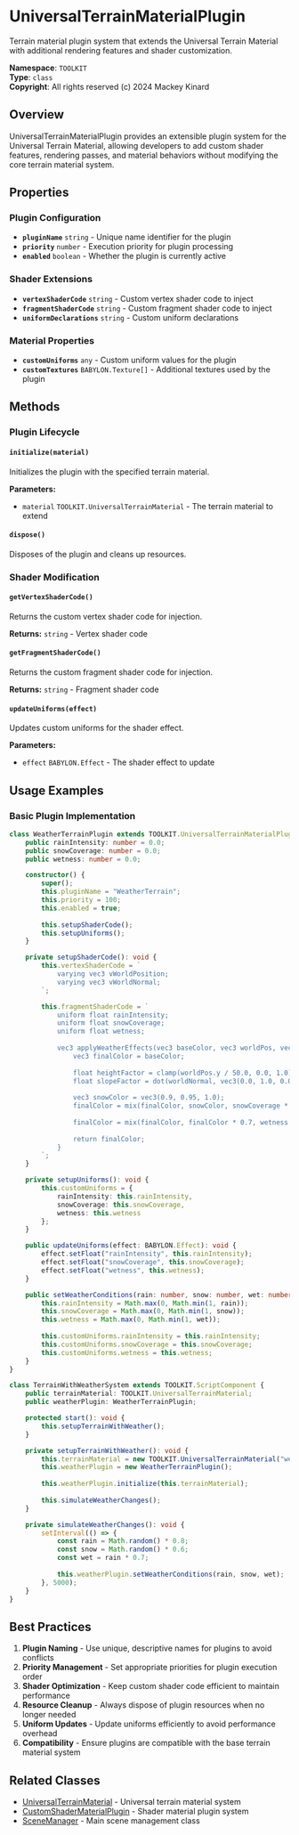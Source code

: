 # UniversalTerrainMaterialPlugin

Terrain material plugin system that extends the Universal Terrain Material with additional rendering features and shader customization.

**Namespace**: `TOOLKIT`  
**Type**: `class`  
**Copyright**: All rights reserved (c) 2024 Mackey Kinard

## Overview

UniversalTerrainMaterialPlugin provides an extensible plugin system for the Universal Terrain Material, allowing developers to add custom shader features, rendering passes, and material behaviors without modifying the core terrain material system.

## Properties

### Plugin Configuration
- **`pluginName`** `string` - Unique name identifier for the plugin
- **`priority`** `number` - Execution priority for plugin processing
- **`enabled`** `boolean` - Whether the plugin is currently active

### Shader Extensions
- **`vertexShaderCode`** `string` - Custom vertex shader code to inject
- **`fragmentShaderCode`** `string` - Custom fragment shader code to inject
- **`uniformDeclarations`** `string` - Custom uniform declarations

### Material Properties
- **`customUniforms`** `any` - Custom uniform values for the plugin
- **`customTextures`** `BABYLON.Texture[]` - Additional textures used by the plugin

## Methods

### Plugin Lifecycle

#### `initialize(material)`
Initializes the plugin with the specified terrain material.

**Parameters:**
- `material` `TOOLKIT.UniversalTerrainMaterial` - The terrain material to extend

#### `dispose()`
Disposes of the plugin and cleans up resources.

### Shader Modification

#### `getVertexShaderCode()`
Returns the custom vertex shader code for injection.

**Returns:** `string` - Vertex shader code

#### `getFragmentShaderCode()`
Returns the custom fragment shader code for injection.

**Returns:** `string` - Fragment shader code

#### `updateUniforms(effect)`
Updates custom uniforms for the shader effect.

**Parameters:**
- `effect` `BABYLON.Effect` - The shader effect to update

## Usage Examples

### Basic Plugin Implementation
```typescript
class WeatherTerrainPlugin extends TOOLKIT.UniversalTerrainMaterialPlugin {
    public rainIntensity: number = 0.0;
    public snowCoverage: number = 0.0;
    public wetness: number = 0.0;

    constructor() {
        super();
        this.pluginName = "WeatherTerrain";
        this.priority = 100;
        this.enabled = true;
        
        this.setupShaderCode();
        this.setupUniforms();
    }

    private setupShaderCode(): void {
        this.vertexShaderCode = `
            varying vec3 vWorldPosition;
            varying vec3 vWorldNormal;
        `;

        this.fragmentShaderCode = `
            uniform float rainIntensity;
            uniform float snowCoverage;
            uniform float wetness;
            
            vec3 applyWeatherEffects(vec3 baseColor, vec3 worldPos, vec3 worldNormal) {
                vec3 finalColor = baseColor;
                
                float heightFactor = clamp(worldPos.y / 50.0, 0.0, 1.0);
                float slopeFactor = dot(worldNormal, vec3(0.0, 1.0, 0.0));
                
                vec3 snowColor = vec3(0.9, 0.95, 1.0);
                finalColor = mix(finalColor, snowColor, snowCoverage * heightFactor * slopeFactor);
                
                finalColor = mix(finalColor, finalColor * 0.7, wetness * rainIntensity);
                
                return finalColor;
            }
        `;
    }

    private setupUniforms(): void {
        this.customUniforms = {
            rainIntensity: this.rainIntensity,
            snowCoverage: this.snowCoverage,
            wetness: this.wetness
        };
    }

    public updateUniforms(effect: BABYLON.Effect): void {
        effect.setFloat("rainIntensity", this.rainIntensity);
        effect.setFloat("snowCoverage", this.snowCoverage);
        effect.setFloat("wetness", this.wetness);
    }

    public setWeatherConditions(rain: number, snow: number, wet: number): void {
        this.rainIntensity = Math.max(0, Math.min(1, rain));
        this.snowCoverage = Math.max(0, Math.min(1, snow));
        this.wetness = Math.max(0, Math.min(1, wet));
        
        this.customUniforms.rainIntensity = this.rainIntensity;
        this.customUniforms.snowCoverage = this.snowCoverage;
        this.customUniforms.wetness = this.wetness;
    }
}

class TerrainWithWeatherSystem extends TOOLKIT.ScriptComponent {
    public terrainMaterial: TOOLKIT.UniversalTerrainMaterial;
    public weatherPlugin: WeatherTerrainPlugin;

    protected start(): void {
        this.setupTerrainWithWeather();
    }

    private setupTerrainWithWeather(): void {
        this.terrainMaterial = new TOOLKIT.UniversalTerrainMaterial("weatherTerrain", this.scene);
        this.weatherPlugin = new WeatherTerrainPlugin();
        
        this.weatherPlugin.initialize(this.terrainMaterial);
        
        this.simulateWeatherChanges();
    }

    private simulateWeatherChanges(): void {
        setInterval(() => {
            const rain = Math.random() * 0.8;
            const snow = Math.random() * 0.6;
            const wet = rain * 0.7;
            
            this.weatherPlugin.setWeatherConditions(rain, snow, wet);
        }, 5000);
    }
}
```

## Best Practices

1. **Plugin Naming** - Use unique, descriptive names for plugins to avoid conflicts
2. **Priority Management** - Set appropriate priorities for plugin execution order
3. **Shader Optimization** - Keep custom shader code efficient to maintain performance
4. **Resource Cleanup** - Always dispose of plugin resources when no longer needed
5. **Uniform Updates** - Update uniforms efficiently to avoid performance overhead
6. **Compatibility** - Ensure plugins are compatible with the base terrain material system

## Related Classes
- [UniversalTerrainMaterial](UniversalTerrainMaterial.md) - Universal terrain material system
- [CustomShaderMaterialPlugin](../materials/CustomShaderMaterialPlugin.md) - Shader material plugin system
- [SceneManager](../core/SceneManager.md) - Main scene management class
